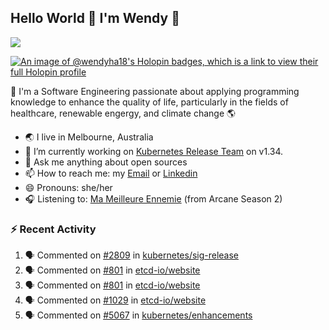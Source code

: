 ## Hello World 👋 I'm Wendy 🧃 
![](https://komarev.com/ghpvc/?username=wendy-ha18)

[![An image of @wendyha18's Holopin badges, which is a link to view their full Holopin profile](https://holopin.me/wendyha18)](https://holopin.io/@wendyha18)

🌱 I'm a Software Engineering passionate about applying programming knowledge to enhance the quality of life, particularly in the fields of healthcare, renewable engergy, and climate change 🌎

- 🌏 I live in Melbourne, Australia
- 🔭 I’m currently working on [Kubernetes Release Team](https://github.com/kubernetes/sig-release/tree/master) on v1.34.
- 💬 Ask me anything about open sources
- 📫 How to reach me: my [Email](mailto:wendyha.sut@gmail.com) or [Linkedin](https://www.linkedin.com/in/wendyha-sut/)
- 😄 Pronouns: she/her
- 🎧 Listening to: [Ma Meilleure Ennemie](https://www.youtube.com/watch?v=1F3OGIFnW1k) (from Arcane Season 2)

### :zap: Recent Activity

<!--START_SECTION:activity-->
1. 🗣 Commented on [#2809](https://github.com/kubernetes/sig-release/pull/2809#issuecomment-3067978646) in [kubernetes/sig-release](https://github.com/kubernetes/sig-release)
2. 🗣 Commented on [#801](https://github.com/etcd-io/website/issues/801#issuecomment-3050673589) in [etcd-io/website](https://github.com/etcd-io/website)
3. 🗣 Commented on [#801](https://github.com/etcd-io/website/issues/801#issuecomment-3050670169) in [etcd-io/website](https://github.com/etcd-io/website)
4. 🗣 Commented on [#1029](https://github.com/etcd-io/website/pull/1029#issuecomment-3050461504) in [etcd-io/website](https://github.com/etcd-io/website)
5. 🗣 Commented on [#5067](https://github.com/kubernetes/enhancements/issues/5067#issuecomment-3043468766) in [kubernetes/enhancements](https://github.com/kubernetes/enhancements)
<!--END_SECTION:activity-->
